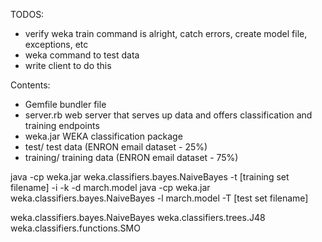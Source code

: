 TODOS:
* verify weka train command is alright, catch errors, create model file, exceptions, etc
* weka command to test data
* write client to do this

Contents:
* Gemfile bundler file
* server.rb web server that serves up data and offers classification and training endpoints
* weka.jar WEKA classification package
* test/ test data (ENRON email dataset - 25%)
* training/ training data (ENRON email dataset - 75%)

java -cp weka.jar weka.classifiers.bayes.NaiveBayes -t [training set filename] -i -k -d march.model
java -cp weka.jar weka.classifiers.bayes.NaiveBayes -l march.model -T [test set filename]

weka.classifiers.bayes.NaiveBayes
weka.classifiers.trees.J48 
weka.classifiers.functions.SMO
